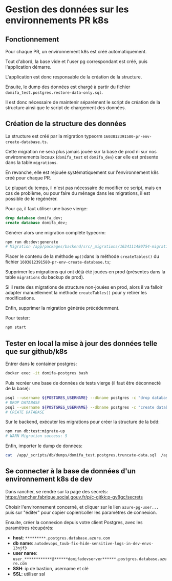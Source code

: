 # Gestion des données sur les environnements PR k8s

## Fonctionnement

Pour chaque PR, un environnement k8s est créé automatiquement.

Tout d'abord, la base vide et l'user pg correspondant est créé, puis l'application démarre.

L'application est donc responsable de la création de la structure.

Ensuite, le dump des données est chargé à partir du fichier `domifa_test.postgres.restore-data-only.sql`.

Il est donc nécessaire de maintenir séparément le script de création de la structure ainsi que le script de chargement des données.

## Création de la structure des données

La structure est créé par la migration typeorm `1603812391580-pr-env-create-database.ts`.

Cette migration ne sera plus jamais jouée sur la base de prod ni sur nos environnements locaux (`domifa_test` et `domifa_dev`) car elle est présente dans la table `migrations`.

En revanche, elle est rejouée systématiquement sur l'environnement k8s créé pour chaque PR.

Le plupart du temps, il n'est pas nécessaire de modifier ce script, mais en cas de problème, ou pour faire du ménage dans les migrations, il est possible de le regénérer.

Pour ça, il faut utiliser une base vierge:

```sql
drop database domifa_dev;
create database domifa_dev;
```

Générer alors une migration complète typeorm:

```bash
npm run db:dev:generate
# Migration /app/packages/backend/src/_migrations/1634111480754-migration.ts has been generated successfully.
```

Placer le contenu de la méthode `up()`dans la méthode `createTables()` du fichier `1603812391580-pr-env-create-database.ts`;

Supprimer les migrations qui ont déjà été jouées en prod (présentes dans la table `migrations` du backup de prod).

Si il reste des migrations de structure non-jouées en prod, alors il va falloir adapter manuellement la méthode `createTables()` pour y retirer les modifications.

Enfin, supprimer la migration générée précédemment.

Pour tester:

```bash
npm start
```

## Tester en local la mise à jour des données telle que sur github/k8s

Entrer dans le container postgres:

```bash
docker exec -it domifa-postgres bash
```

Puis recréer une base de données de tests vierge (il faut être déconnecté de la base):

```bash
psql --username ${POSTGRES_USERNAME} --dbname postgres -c "drop database domifa_test;"
# DROP DATABASE
psql --username ${POSTGRES_USERNAME} --dbname postgres -c "create database domifa_test;"
# CREATE DATABASE
```

Sur le backend, exécuter les migrations pour créer la structure de la bdd:

```bash
npm run db:test:migrate-up
# WARN Migration success: 5
```

Enfin, importer le dump de données:

```bash
cat  /app/_scripts/db/dumps/domifa_test.postgres.truncate-data.sql  /app/_scripts/db/dumps/domifa_test.postgres.restore-data-only.sql | psql --username ${POSTGRES_USERNAME} --dbname domifa_test -1
```

## Se connecter à la base de données d'un environnement k8s de dev

Dans rancher, se rendre sur la page des secrets: <https://rancher.fabrique.social.gouv.fr/p/c-gjtkk:p-gv8gc/secrets>

Choisir l'environnement concerné, et cliquer sur le lien `azure-pg-user...` puis sur "éditer" pour copier copier/coller les paramètres de connexion.

Ensuite, créer la connexion depuis votre client Postgres, avec les paramètres récupérés:

- **host**: `*********.postgres.database.azure.com`
- **db name**: `autodevops_toub-fix-hide-sensitive-logs-in-dev-envs-13njf3`
- **user name**: `user_************@******domifadevserver******.postgres.database.azure.com`
- **SSH**: ip de bastion, username et clé
- **SSL**: utiliser ssl
